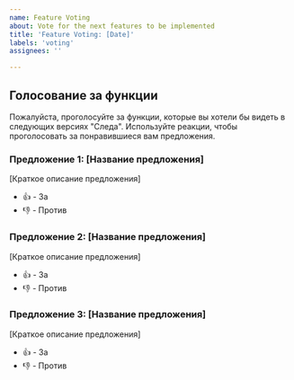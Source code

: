 ```yaml
---
name: Feature Voting
about: Vote for the next features to be implemented
title: 'Feature Voting: [Date]'
labels: 'voting'
assignees: ''

---
```


## Голосование за функции

Пожалуйста, проголосуйте за функции, которые вы хотели бы видеть в следующих версиях "Следа". Используйте реакции, чтобы проголосовать за понравившиеся вам предложения.

### Предложение 1: [Название предложения]

[Краткое описание предложения]

*   👍 - За
*   👎 - Против

### Предложение 2: [Название предложения]

[Краткое описание предложения]

*   👍 - За
*   👎 - Против

### Предложение 3: [Название предложения]

[Краткое описание предложения]

*   👍 - За
*   👎 - Против
